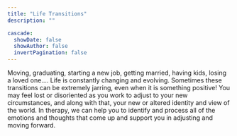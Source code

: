 ```yaml
---
title: "Life Transitions"
description: ""

cascade:
  showDate: false
  showAuthor: false
  invertPagination: false
---
```

Moving, graduating, starting a new job, getting married, having kids, losing a loved one…. Life is constantly changing and evolving. Sometimes these transitions can be extremely jarring, even when it is something positive! You may feel lost or disoriented as you work to adjust to your new circumstances, and along with that, your new or altered identity and view of the world. In therapy, we can help you to identify and process all of the emotions and thoughts that come up and support you in adjusting and moving forward.